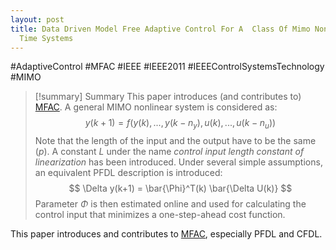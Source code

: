 ```yaml
---
layout: post
title: Data Driven Model Free Adaptive Control For A  Class Of Mimo Nonlinear Discrete
  Time Systems
---
```


#AdaptiveControl #MFAC #IEEE #IEEE2011 
#IEEEControlSystemsTechnology #MIMO
>[!summary] Summary
>This paper introduces (and contributes to) [MFAC](mfac).
>A general MIMO nonlinear system is considered as:
>$$
> y(k+1)=f(y(k),...,y(k-n_y),u(k),...,u(k-n_u))
>$$
>Note that the length of the input and the output have to be the same ($p$). A constant $L$ under the name _control input length constant of linearization_ has been introduced. Under several simple assumptions, an equivalent PFDL description is introduced:
>$$
>\Delta y(k+1) = \bar{\Phi}^T(k) \bar{\Delta U(k)}
>$$
>Parameter $\Phi$ is then estimated online and used for calculating the control input that minimizes a one-step-ahead cost function.
 
This paper introduces and contributes to [MFAC](mfac), especially PFDL and CFDL.